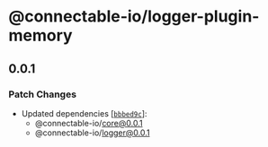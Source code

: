 # @connectable-io/logger-plugin-memory

## 0.0.1

### Patch Changes

- Updated dependencies [[`bbbed9c`](https://github.com/kamiazya/connectable-io/commit/bbbed9cbdf7553c52ccbf96980b3ebac41cd8848)]:
  - @connectable-io/core@0.0.1
  - @connectable-io/logger@0.0.1

